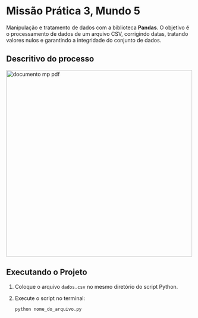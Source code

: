 
# Missão Prática 3, Mundo 5

Manipulação e tratamento de dados com a biblioteca **Pandas**. O objetivo é o processamento de dados de um arquivo CSV, corrigindo datas, tratando valores nulos e garantindo a integridade do conjunto de dados.

## Descritivo do processo

   <img src="missao/images/doc_missao_pratica.png" alt="documento mp pdf" width="500"/>

## Executando o Projeto

1. Coloque o arquivo `dados.csv` no mesmo diretório do script Python.

2. Execute o script no terminal:

   ```bash
   python nome_do_arquivo.py
   ```
  
  
 

